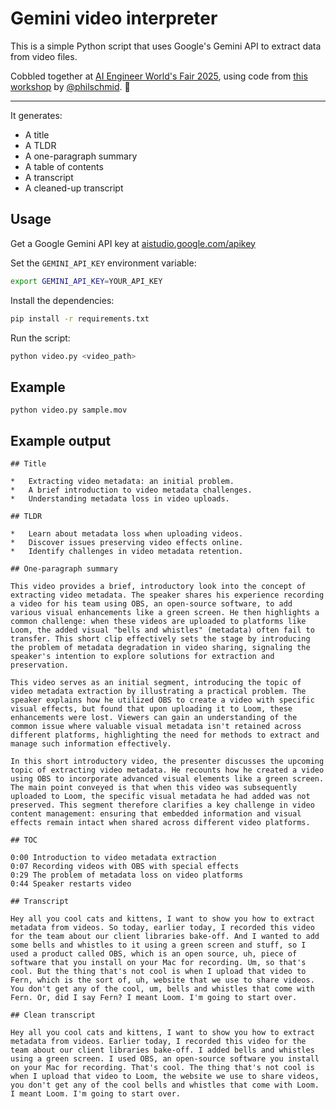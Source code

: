 # Gemini video interpreter

This is a simple Python script that uses Google's Gemini API to extract data from video files.

Cobbled together at [AI Engineer World's Fair 2025](https://www.ai.engineer/), using code from [this workshop](https://github.com/philschmid/gemini-2.5-ai-engineering-workshop) by [@philschmid](https://github.com/philschmid). 🙏

---

It generates:

- A title 
- A TLDR
- A one-paragraph summary
- A table of contents
- A transcript
- A cleaned-up transcript

## Usage

Get a Google Gemini API key at [aistudio.google.com/apikey](https://aistudio.google.com/apikey)

Set the `GEMINI_API_KEY` environment variable:

```sh
export GEMINI_API_KEY=YOUR_API_KEY
```

Install the dependencies:

```sh
pip install -r requirements.txt
```

Run the script:

```sh
python video.py <video_path>
```

## Example

```
python video.py sample.mov
```

## Example output

```
## Title

*   Extracting video metadata: an initial problem.
*   A brief introduction to video metadata challenges.
*   Understanding metadata loss in video uploads.

## TLDR

*   Learn about metadata loss when uploading videos.
*   Discover issues preserving video effects online.
*   Identify challenges in video metadata retention.

## One-paragraph summary

This video provides a brief, introductory look into the concept of extracting video metadata. The speaker shares his experience recording a video for his team using OBS, an open-source software, to add various visual enhancements like a green screen. He then highlights a common challenge: when these videos are uploaded to platforms like Loom, the added visual "bells and whistles" (metadata) often fail to transfer. This short clip effectively sets the stage by introducing the problem of metadata degradation in video sharing, signaling the speaker's intention to explore solutions for extraction and preservation.

This video serves as an initial segment, introducing the topic of video metadata extraction by illustrating a practical problem. The speaker explains how he utilized OBS to create a video with specific visual effects, but found that upon uploading it to Loom, these enhancements were lost. Viewers can gain an understanding of the common issue where valuable visual metadata isn't retained across different platforms, highlighting the need for methods to extract and manage such information effectively.

In this short introductory video, the presenter discusses the upcoming topic of extracting video metadata. He recounts how he created a video using OBS to incorporate advanced visual elements like a green screen. The main point conveyed is that when this video was subsequently uploaded to Loom, the specific visual metadata he had added was not preserved. This segment therefore clarifies a key challenge in video content management: ensuring that embedded information and visual effects remain intact when shared across different video platforms.

## TOC

0:00 Introduction to video metadata extraction
0:07 Recording videos with OBS with special effects
0:29 The problem of metadata loss on video platforms
0:44 Speaker restarts video

## Transcript

Hey all you cool cats and kittens, I want to show you how to extract metadata from videos. So today, earlier today, I recorded this video for the team about our client libraries bake-off. And I wanted to add some bells and whistles to it using a green screen and stuff, so I used a product called OBS, which is an open source, uh, piece of software that you install on your Mac for recording. Um, so that's cool. But the thing that's not cool is when I upload that video to Fern, which is the sort of, uh, website that we use to share videos. You don't get any of the cool, um, bells and whistles that come with Fern. Or, did I say Fern? I meant Loom. I'm going to start over.

## Clean transcript

Hey all you cool cats and kittens, I want to show you how to extract metadata from videos. Earlier today, I recorded this video for the team about our client libraries bake-off. I added bells and whistles using a green screen. I used OBS, an open-source software you install on your Mac for recording. That's cool. The thing that's not cool is when I upload that video to Loom, the website we use to share videos, you don't get any of the cool bells and whistles that come with Loom. I meant Loom. I'm going to start over.
```